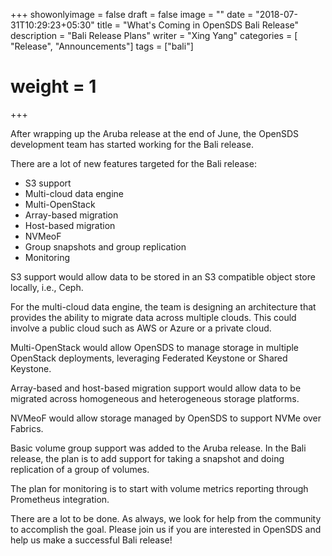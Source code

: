 +++
showonlyimage = false
draft = false
image = ""
date = "2018-07-31T10:29:23+05:30"
title = "What's Coming in OpenSDS Bali Release"
description = "Bali Release Plans"
writer = "Xing Yang"
categories = [ "Release", "Announcements"]
tags = ["bali"]
# weight = 1
+++

After wrapping up the Aruba release at the end of June, the OpenSDS development team has started working for the Bali release.
<!--more-->
There are a lot of new features targeted for the Bali release:

* S3 support
* Multi-cloud data engine
* Multi-OpenStack
* Array-based migration
* Host-based migration
* NVMeoF
* Group snapshots and group replication
* Monitoring

S3 support would allow data to be stored in an S3 compatible object store locally, i.e., Ceph.

For the multi-cloud data engine, the team is designing an architecture that provides the ability to migrate data across multiple clouds. This could involve a public cloud such as AWS or Azure or a private cloud.

Multi-OpenStack would allow OpenSDS to manage storage in multiple OpenStack deployments, leveraging Federated Keystone or Shared Keystone.

Array-based and host-based migration support would allow data to be migrated across homogeneous and heterogeneous storage platforms. 

NVMeoF would allow storage managed by OpenSDS to support NVMe over Fabrics.

Basic volume group support was added to the Aruba release. In the Bali release, the plan is to add support for taking a snapshot and doing replication of a group of volumes.

The plan for monitoring is to start with volume metrics reporting through Prometheus integration.

There are a lot to be done. As always, we look for help from the community to accomplish the goal. Please join us if you are interested in OpenSDS and help us make a successful Bali release!
